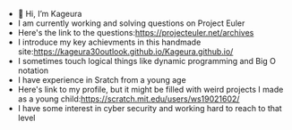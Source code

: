 - 👋 Hi, I’m Kageura
- I am currently working and solving questions on Project Euler
- Here's the link to the questions:https://projecteuler.net/archives
- I introduce my key achievments in this handmade site:https://kageura30outlook.github.io/Kageura.github.io/
- I sometimes touch logical things like dynamic programming and Big O notation
- I have experience in Sratch from a young age
- Here's link to my profile, but it might be filled with weird projects I made as a young child:https://scratch.mit.edu/users/ws19021602/
- I have some interest in cyber security and working hard to reach to that level
